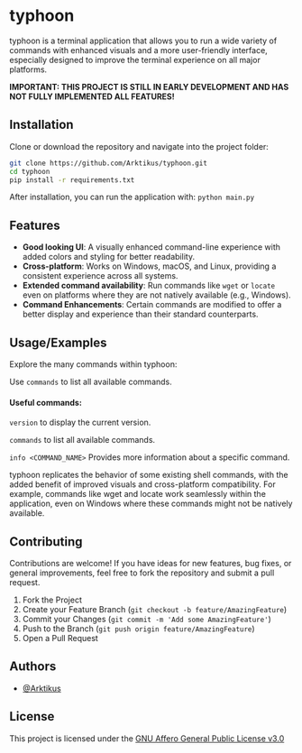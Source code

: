# typhoon

typhoon is a terminal application that allows you to run a wide variety of commands with enhanced visuals and a more user-friendly interface, especially designed to improve the terminal experience on all major platforms.

**IMPORTANT: THIS PROJECT IS STILL IN EARLY DEVELOPMENT AND HAS NOT FULLY IMPLEMENTED ALL FEATURES!**

## Installation

Clone or download the repository and navigate into the project folder:

```bash
git clone https://github.com/Arktikus/typhoon.git
cd typhoon
pip install -r requirements.txt
```

After installation, you can run the application with:
```python main.py```
## **Features**

- **Good looking UI**: A visually enhanced command-line experience with added colors and styling for better readability.
- **Cross-platform**: Works on Windows, macOS, and Linux, providing a consistent experience across all systems.
- **Extended command availability**: Run commands like `wget` or `locate` even on platforms where they are not natively available (e.g., Windows).
- **Command Enhancements**: Certain commands are modified to offer a better display and experience than their standard counterparts.
## Usage/Examples

Explore the many commands within typhoon:

Use ```commands``` to list all available commands.

#### Useful commands:

```version``` to display the current version.

```commands``` to list all available commands.

```info <COMMAND_NAME>``` Provides more information about a specific command.

typhoon replicates the behavior of some existing shell commands, with the added benefit of improved visuals and cross-platform compatibility. For example, commands like wget and locate work seamlessly within the application, even on Windows where these commands might not be natively available.
## Contributing

Contributions are welcome! If you have ideas for new features, bug fixes, or general improvements, feel free to fork the repository and submit a pull request.

1. Fork the Project
2. Create your Feature Branch (```git checkout -b feature/AmazingFeature```)
3. Commit your Changes (```git commit -m 'Add some AmazingFeature'```)
4. Push to the Branch (```git push origin feature/AmazingFeature```)
5. Open a Pull Request
## Authors

- [@Arktikus](https://www.github.com/arktikus)


## License

This project is licensed under the [GNU Affero General Public License v3.0](https://github.com/Arktikus/typhoon/blob/main/LICENSE)

